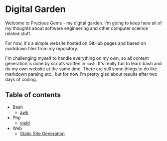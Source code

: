 # Digital Garden

Welcome to Precious Gems - my digital garden. I'm going to keep here all of my thoughts about software engineering and other computer science related stuff.

For now, it's a simple website hosted on GitHub pages and based on markdown files from my repository. 

I'm challenging myself to handle everything on my own, so all content generation is done by scripts written in `bash`. It's really fun to learn bash and do my own website at the same time. There are still some things to do like markdown parsing etc., but for now I'm pretty glad about results after two days of coding.

## Table of contents

- Bash
  - [awk](./Bash/awk.md)
- Php
  - [yield](./php/yield.md)
- Web
  - [Static Site Generation](./Web/static-site-generation.md)
